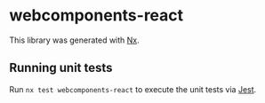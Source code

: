 # webcomponents-react

This library was generated with [Nx](https://nx.dev).

## Running unit tests

Run `nx test webcomponents-react` to execute the unit tests via [Jest](https://jestjs.io).
